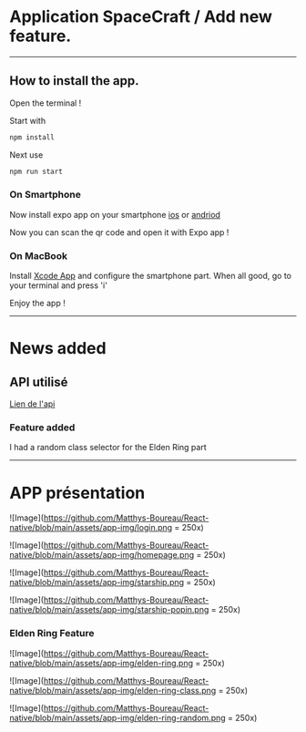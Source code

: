 # Application SpaceCraft / Add new feature.

---

## How to install the app.

Open the terminal !

Start with
```bash
npm install
```

Next use
```bash
npm run start
```

### On Smartphone

Now install expo app on your smartphone [ios](https://apps.apple.com/us/app/expo-go/id982107779)
or
[andriod](https://play.google.com/store/apps/details?id=host.exp.exponent&hl=fr&gl=US&pli=1)

Now you can scan the qr code and open it with Expo app !



### On MacBook

Install [Xcode App](https://apps.apple.com/fr/app/xcode/id497799835?mt=12) and configure the smartphone part.
When all good, go to your terminal and press 'i'

Enjoy the app ! 

---

# News added

## API utilisé

[Lien de l'api](https://eldenring.fanapis.com/api/classes)

### Feature added

I had a random class selector for the Elden Ring part

---

# APP présentation

![Image](https://github.com/Matthys-Boureau/React-native/blob/main/assets/app-img/login.png = 250x)

![Image](https://github.com/Matthys-Boureau/React-native/blob/main/assets/app-img/homepage.png = 250x)

![Image](https://github.com/Matthys-Boureau/React-native/blob/main/assets/app-img/starship.png = 250x)

![Image](https://github.com/Matthys-Boureau/React-native/blob/main/assets/app-img/starship-popin.png = 250x)

### Elden Ring Feature

![Image](https://github.com/Matthys-Boureau/React-native/blob/main/assets/app-img/elden-ring.png = 250x)

![Image](https://github.com/Matthys-Boureau/React-native/blob/main/assets/app-img/elden-ring-class.png = 250x)

![Image](https://github.com/Matthys-Boureau/React-native/blob/main/assets/app-img/elden-ring-random.png = 250x)
